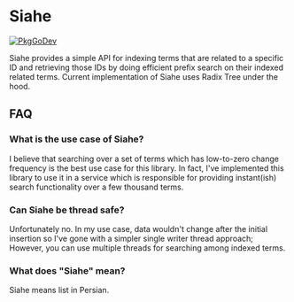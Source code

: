Siahe
====
[![PkgGoDev](https://pkg.go.dev/badge/github.com/alireza-ahmadi/siahe)](https://pkg.go.dev/github.com/alireza-ahmadi/siahe)

Siahe provides a simple API for indexing terms that are related to a specific ID
and retrieving those IDs by doing efficient prefix search on their indexed related
terms. Current implementation of Siahe uses Radix Tree under the hood.

## FAQ

### What is the use case of Siahe?
I believe that searching over a set of terms which has low-to-zero change frequency
is the best use case for this library. In fact, I've implemented this library to
use it in a service which is responsible for providing instant(ish) search functionality
over a few thousand terms.

### Can Siahe be thread safe?
Unfortunately no. In my use case, data wouldn't change after the initial insertion
so I've gone with a simpler single writer thread approach; However, you can use
multiple threads for searching among indexed terms.

### What does "Siahe" mean?
Siahe means list in Persian.